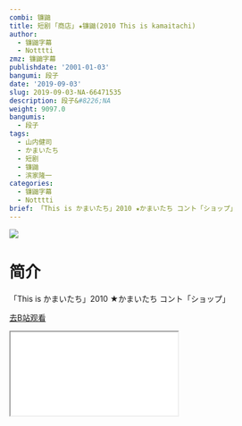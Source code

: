 ```yaml
---
combi: 镰鼬
title: 短剧 ｢商店｣ ★镰鼬(2010 This is kamaitachi)
author:
  - 镰鼬字幕
  - Notttti
zmz: 镰鼬字幕
publishdate: '2001-01-03'
bangumi: 段子
date: '2019-09-03'
slug: 2019-09-03-NA-66471535
description: 段子&#8226;NA
weight: 9097.0
bangumis:
  - 段子
tags:
  - 山内健司
  - かまいたち
  - 短剧
  - 镰鼬
  - 滨家隆一
categories:
  - 镰鼬字幕
  - Notttti
brief: 「This is かまいたち」2010 ★かまいたち コント「ショップ」
---
```

![](https://raw.githubusercontent.com/tcgriffith/owaraisite/master/static/tmpimg/39f0521de28d42955d1c0b31ef1b88278d71f512.jpg.480.jpg)
# 简介  
「This is かまいたち」2010
★かまいたち コント「ショップ」  

[去B站观看](https://www.bilibili.com/video/av66471535/)
<div class ="resp-container"><iframe class="testiframe" src="//player.bilibili.com/player.html?aid=66471535"", scrolling="no", allowfullscreen="true" > </iframe></div> 
